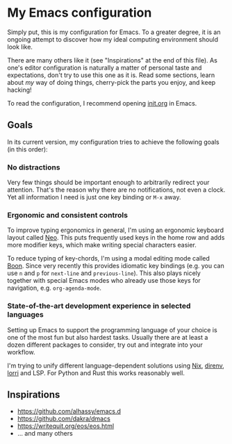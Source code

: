 # My Emacs configuration

Simply put, this is my configuration for Emacs. To a greater degree, it is an
ongoing attempt to discover how my ideal computing environment should look
like.

There are many others like it (see "Inspirations" at the end of this file). As
one's editor configuration is naturally a matter of personal taste and
expectations, don't try to use this one as it is. Read some sections, learn
about _my_ way of doing things, cherry-pick the parts you enjoy, and keep
hacking!

To read the configuration, I recommend opening
[init.org](https://git.sr.ht/~dkellner/emacs.d/tree/master/init.org) in Emacs.

## Goals

In its current version, my configuration tries to achieve the following goals
(in this order):

### No distractions

Very few things should be important enough to arbitrarily redirect your
attention. That's the reason why there are no notifications, not even a
clock. Yet all information I need is just one key binding or `M-x` away.

### Ergonomic and consistent controls

To improve typing ergonomics in general, I'm using an ergonomic keyboard layout
called [Neo](https://neo-layout.org/). This puts frequently used keys in the
home row and adds more modifier keys, which make writing special characters
easier.

To reduce typing of key-chords, I'm using a modal editing mode called
[Boon](https://github.com/jyp/boon). Since very recently this provides
idiomatic key bindings (e.g. you can use `n` and `p` for `next-line` and
`previous-line`). This also plays nicely together with special Emacs modes who
already use those keys for navigation, e.g. `org-agenda-mode`.

### State-of-the-art development experience in selected languages

Setting up Emacs to support the programming language of your choice is one of
the most fun but also hardest tasks. Usually there are at least a dozen
different packages to consider, try out and integrate into your workflow.

I'm trying to unify different language-dependent solutions using
[Nix](https://nixos.org/nix/), [direnv](https://direnv.net/),
[lorri](https://github.com/target/lorri) and LSP. For Python and Rust this
works reasonably well.

## Inspirations

- https://github.com/alhassy/emacs.d
- https://github.com/dakra/dmacs
- https://writequit.org/eos/eos.html
- ... and many others
